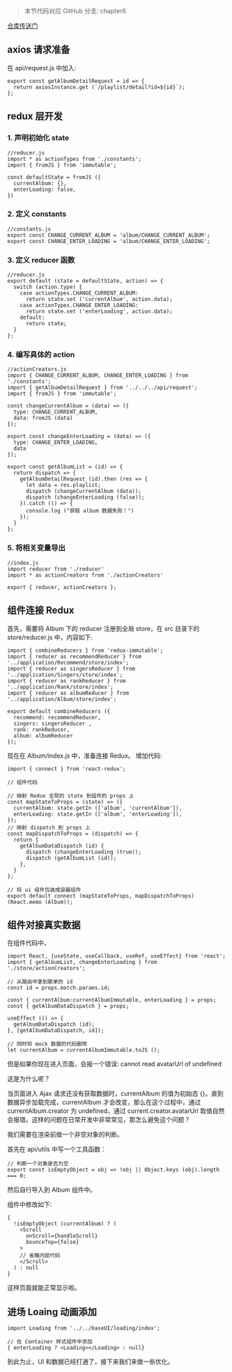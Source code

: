 > 本节代码对应 GitHub 分支: chapter6

[仓库传送门](https://github.com/sanyuan0704/react-cloud-music/tree/chapter6)

## axios 请求准备

在 api/request.js 中加入:

```
export const getAlbumDetailRequest = id => {
  return axiosInstance.get (`/playlist/detail?id=${id}`);
};

```

## redux 层开发

### 1\. 声明初始化 state

```
//reducer.js
import * as actionTypes from './constants';
import { fromJS } from 'immutable';

const defaultState = fromJS ({
  currentAlbum: {},
  enterLoading: false,
})

```

### 2\. 定义 constants

```
//constants.js
export const CHANGE_CURRENT_ALBUM = 'album/CHANGE_CURRENT_ALBUM';
export const CHANGE_ENTER_LOADING = 'album/CHANGE_ENTER_LOADING';

```

### 3\. 定义 reducer 函数

```
//reducer.js
export default (state = defaultState, action) => {
  switch (action.type) {
    case actionTypes.CHANGE_CURRENT_ALBUM:
      return state.set ('currentAlbum', action.data);
    case actionTypes.CHANGE_ENTER_LOADING:
      return state.set ('enterLoading', action.data);
    default:
      return state;
  }
};

```

### 4\. 编写具体的 action

```
//actionCreators.js
import { CHANGE_CURRENT_ALBUM, CHANGE_ENTER_LOADING } from './constants';
import { getAlbumDetailRequest } from '../../../api/request';
import { fromJS } from 'immutable';

const changeCurrentAlbum = (data) => ({
  type: CHANGE_CURRENT_ALBUM,
  data: fromJS (data)
});

export const changeEnterLoading = (data) => ({
  type: CHANGE_ENTER_LOADING,
  data
});

export const getAlbumList = (id) => {
  return dispatch => {
    getAlbumDetailRequest (id).then (res => {
      let data = res.playlist;
      dispatch (changeCurrentAlbum (data));
      dispatch (changeEnterLoading (false));
    }).catch (() => {
      console.log ("获取 album 数据失败！")
    });
  }
};

```

### 5\. 将相关变量导出

```
//index.js
import reducer from './reducer'
import * as actionCreators from './actionCreators'

export { reducer, actionCreators };

```

## 组件连接 Redux

首先，需要将 Album 下的 reducer 注册到全局 store，在 src 目录下的 store/reducer.js 中，内容如下:

```
import { combineReducers } from 'redux-immutable';
import { reducer as recommendReducer } from '../application/Recommend/store/index';
import { reducer as singersReducer } from '../application/Singers/store/index';
import { reducer as rankReducer } from '../application/Rank/store/index';
import { reducer as albumReducer } from '../application/Album/store/index';

export default combineReducers ({
  recommend: recommendReducer,
  singers: singersReducer ,
  rank: rankReducer,
  album: albumReducer
});

```

现在在 Album/index.js 中，准备连接 Redux。 增加代码:

```
import { connect } from 'react-redux';

// 组件代码

// 映射 Redux 全局的 state 到组件的 props 上
const mapStateToProps = (state) => ({
  currentAlbum: state.getIn (['album', 'currentAlbum']),
  enterLoading: state.getIn (['album', 'enterLoading']),
});
// 映射 dispatch 到 props 上
const mapDispatchToProps = (dispatch) => {
  return {
    getAlbumDataDispatch (id) {
      dispatch (changeEnterLoading (true));
      dispatch (getAlbumList (id));
    },
  }
};

// 将 ui 组件包装成容器组件
export default connect (mapStateToProps, mapDispatchToProps)(React.memo (Album));

```

## 组件对接真实数据

在组件代码中，

```
import React, {useState, useCallback, useRef, useEffect} from 'react';
import { getAlbumList, changeEnterLoading } from './store/actionCreators';

// 从路由中拿到歌单的 id
const id = props.match.params.id;

const { currentAlbum:currentAlbumImmutable, enterLoading } = props;
const { getAlbumDataDispatch } = props;

useEffect (() => {
  getAlbumDataDispatch (id);
}, [getAlbumDataDispatch, id]);

// 同时将 mock 数据的代码删除
let currentAlbum = currentAlbumImmutable.toJS ();

```

但是如果你现在进入页面，会报一个错误: cannot read avatarUrl of undefined

这是为什么呢？

当页面进入 Ajax 请求还没有获取数据时，currentAlbum 的值为初始态 {}。直到数据异步加载完成，currentAlbum 才会改变，那么在这个过程中，通过 currentAlbum.creator 为 undefined，通过 current.creator.avatarUrl 取值自然会报错。这样的问题在日常开发中非常常见，那怎么避免这个问题？

我们需要在渲染前做一个非空对象的判断。

首先在 api/utils 中写一个工具函数：

```
// 判断一个对象是否为空
export const isEmptyObject = obj => !obj || Object.keys (obj).length === 0;

```

然后自行导入到 Album 组件中。

组件中修改如下:

```
{
  !isEmptyObject (currentAlbum) ? (
    <Scroll 
      onScroll={handleScroll} 
      bounceTop={false}
    >
    // 省略内部代码
    </Scroll>
  ) : null
}

```

这样页面就能正常显示啦。

## 进场 Loaing 动画添加

```
import Loading from '../../baseUI/loading/index';

// 在 Container 样式组件中添加
{ enterLoading ? <Loading></Loading> : null}

```

到此为止，UI 和数据已经打通了，接下来我们来做一些优化。